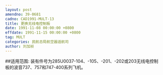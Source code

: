 ```yaml
---
layout: post
amendno: 39-0681
cadno: CAD1991-MULT-13
title: 更换无线电控制板
date: 1991-11-08 00:00:00 +0800
effdate: 1991-11-15 00:00:00 +0800
tag: MULT
categories: 民航总局航空器适航司
author: 刘加祯
---
```


##适用范围:
装有件号为285U0037-104、-105、-201、-202或203无线电控制板的波音737、757和747-400系列飞机。

